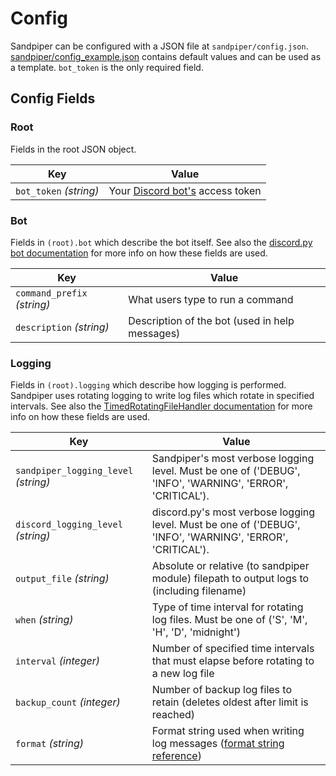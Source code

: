 # Config

Sandpiper can be configured with a JSON file at `sandpiper/config.json`.
[sandpiper/config_example.json](sandpiper/config_example.json) contains
default values and can be used as a template. `bot_token` is the only required
field.

## Config Fields

### Root

Fields in the root JSON object.

Key | Value
--- | -----
`bot_token` *(string)* | Your [Discord bot's](https://discord.com/developers/docs/topics/oauth2#bots) access token

### Bot

Fields in `(root).bot` which describe the bot itself. See also
the [discord.py bot documentation](https://discordpy.readthedocs.io/en/latest/ext/commands/api.html#bot)
for more info on how these fields are used.

Key | Value
--- | -----
`command_prefix` *(string)* | What users type to run a command
`description` *(string)* | Description of the bot (used in help messages)

### Logging

Fields in `(root).logging` which describe how logging is performed. Sandpiper
uses rotating logging to write log files which rotate in specified intervals.
See also the
[TimedRotatingFileHandler documentation](https://docs.python.org/3/library/logging.handlers.html#timedrotatingfilehandler)
for more info on how these fields are used.

Key | Value
--- | -----
`sandpiper_logging_level` *(string)* | Sandpiper's most verbose logging level. Must be one of ('DEBUG', 'INFO', 'WARNING', 'ERROR', 'CRITICAL').
`discord_logging_level` *(string)* | discord.py's most verbose logging level. Must be one of ('DEBUG', 'INFO', 'WARNING', 'ERROR', 'CRITICAL').
`output_file` *(string)* | Absolute or relative (to sandpiper module) filepath to output logs to (including filename)
`when` *(string)* | Type of time interval for rotating log files. Must be one of ('S', 'M', 'H', 'D', 'midnight')
`interval` *(integer)* | Number of specified time intervals that must elapse before rotating to a new log file
`backup_count` *(integer)* | Number of backup log files to retain (deletes oldest after limit is reached)
`format` *(string)* | Format string used when writing log messages ([format string reference](https://docs.python.org/3/library/logging.html#logrecord-attributes))
